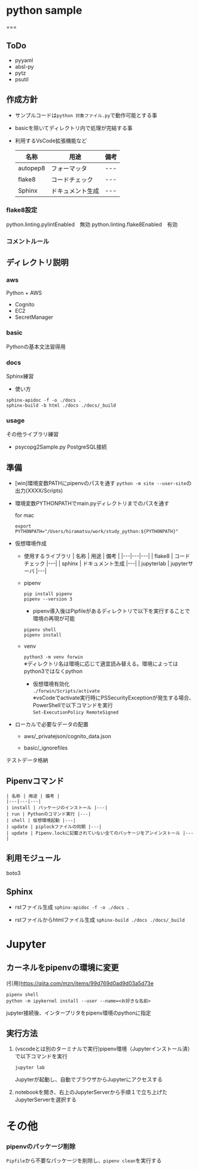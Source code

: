 # python sample
===

## ToDo

- pyyaml
- absl-py
- pytz
- psutil


## 作成方針
* サンプルコードは`python 対象ファイル.py`で動作可能とする事
* basicを除いてディレクトリ内で処理が完結する事
* 利用するVsCode拡張機能など

    | 名称 | 用途 | 備考 |
    |---|---|---|
    | autopep8 | フォーマッタ |---|
    | flake8 | コードチェック |---|
    | Sphinx | ドキュメント生成 |---|

### flake8設定
python.linting.pylintEnabled　無効
python.linting.flake8Enabled　有効

### コメントルール

## ディレクトリ説明

### aws
Python + AWS

* Cognito
* EC2
* SecretManager

### basic
Pythonの基本文法習得用

### docs
Sphinx練習

- 使い方
```
sphinx-apidoc -f -o ./docs .
sphinx-build -b html ./docs ./docs/_build  
```

### usage
その他ライブラリ練習

* psycopg2Sample.py
    PostgreSQL接続


## 準備
* [win]環境変数PATHにpipenvのパスを通す
    `python -m site --user-site`の出力(XXXX/Scripts)


* 環境変数PYTHONPATHでmain.pyディレクトリまでのパスを通す

    for mac
    ```
    export PYTHONPATH="/Users/hiramatsu/work/study_python:${PYTHONPATH}"
    ```

* 仮想環境作成

    - 使用するライブラリ
    | 名称 | 用途 | 備考 |
    |---|---|---|
    | flake8 | コードチェック |---|
    | sphinx | ドキュメント生成 |---|
    | jupyterlab | jupyterサーバ |---|

    - pipenv
        ```
        pip install pipenv
        pipenv --version 3
        ```

        - pipenv導入後はPipfileがあるディレクトリで以下を実行することで環境の再現が可能

        ```
        pipenv shell
        pipenv install
        ```

    - venv

        `python3 -m venv forwin`  
        ※ディレクトリ名は環境に応じて適宜読み替える。環境によってはpython3ではなくpython

        - 仮想環境有効化  
        `./forwin/Scripts/activate`  
        ※vsCodeでactivate実行時にPSSecurityExceptionが発生する場合、PowerShellで以下コマンドを実行  
        `Set-ExecutionPolicy RemoteSigned`

* ローカルで必要なデータの配置
    - aws/_privatejson/cognito_data.json

    - basic/_ignorefiles


テストデータ格納

## Pipenvコマンド 
    | 名称 | 用途 | 備考 |
    |---|---|---|
    | install | パッケージのインストール |---|
    | run | Pythonのコマンド実行 |---|
    | shell | 仮想環境起動 |---|
    | update | piplockファイルの同期 |---|
    | update | Pipenv.lockに記載されていない全てのパッケージをアンインストール |---|


## 利用モジュール
boto3

## Sphinx
* rstファイル生成
`sphinx-apidoc -f -o ./docs .`

* rstファイルからhtmlファイル生成
`sphinx-build ./docs ./docs/_build`

# Jupyter

## カーネルをpipenvの環境に変更
(引用)https://qiita.com/mzn/items/99d769d0ad9d03a5d73e
```
pipenv shell
python -m ipykernel install --user --name=<お好きな名前>
```
jupyter接続後、インタープリタをpipenv環境のpythonに指定

## 実行方法
1. (vscodeとは別のターミナルで実行)pipenv環境（Jupyterインストール済）で以下コマンドを実行
    ```
    jupyter lab
    ```
    Jupyterが起動し、自動でブラウザからJupyterにアクセスする

2. notebookを開き、右上のJupyterServerから手順１で立ち上げたJupyterServerを選択する


# その他
### pipenvのパッケージ削除
`Pipfile`から不要なパッケージを削除し、`pipenv clean`を実行する

